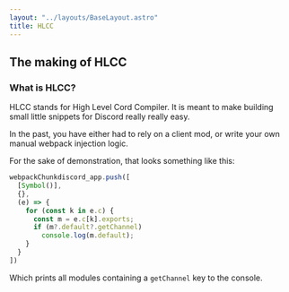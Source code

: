 ```yaml
---
layout: "../layouts/BaseLayout.astro"
title: HLCC
---
```


## The making of HLCC

### What is HLCC?
HLCC stands for High Level Cord Compiler.
It is meant to make building small little snippets for Discord really really easy.

In the past, you have either had to rely on a client mod, or write your own manual webpack injection logic.

For the sake of demonstration, that looks something like this:
```javascript
webpackChunkdiscord_app.push([
  [Symbol()],
  {},
  (e) => {
    for (const k in e.c) {
      const m = e.c[k].exports;
      if (m?.default?.getChannel)
        console.log(m.default);
    }
  }
])
```

Which prints all modules containing a `getChannel` key to the console.